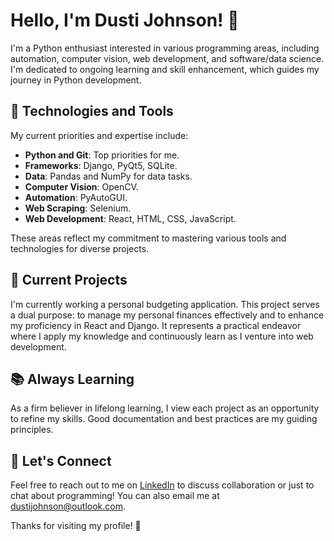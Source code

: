 # Hello, I'm Dusti Johnson! 👋

I'm a Python enthusiast interested in various programming areas, including automation, computer vision, web development, and software/data science. I'm dedicated to ongoing learning and skill enhancement, which guides my journey in Python development.

## 🔧 Technologies and Tools

My current priorities and expertise include:

- **Python and Git**: Top priorities for me.
- **Frameworks**: Django, PyQt5, SQLite.
- **Data**: Pandas and NumPy for data tasks.
- **Computer Vision**: OpenCV.
- **Automation**: PyAutoGUI.
- **Web Scraping**: Selenium.
- **Web Development**: React, HTML, CSS, JavaScript.

These areas reflect my commitment to mastering various tools and technologies for diverse projects.

## 🌱 Current Projects

I'm currently working a personal budgeting application. This project serves a dual purpose: to manage my personal finances effectively and to enhance my proficiency in React and Django. It represents a practical endeavor where I apply my knowledge and continuously learn as I venture into web development.

## 📚 Always Learning

As a firm believer in lifelong learning, I view each project as an opportunity to refine my skills. Good documentation and best practices are my guiding principles.

## 🤝 Let's Connect

Feel free to reach out to me on [LinkedIn](https://www.linkedin.com/in/dusti-johnson/) to discuss collaboration or just to chat about programming! You can also email me at dustijohnson@outlook.com.

Thanks for visiting my profile! 🚀
